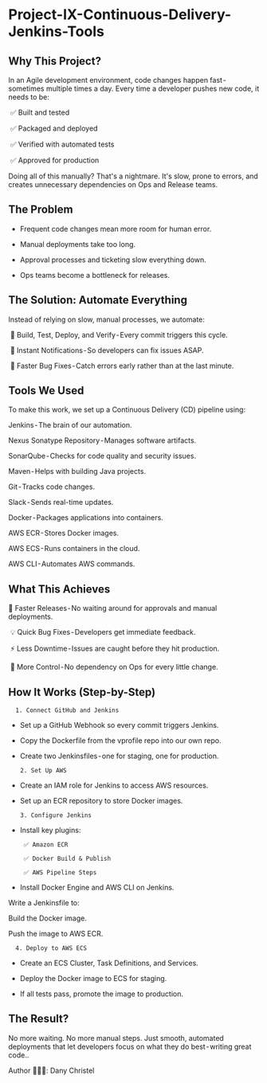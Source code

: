 # Project-IX-Continuous-Delivery-Jenkins-Tools

## Why This Project?

   In an Agile development environment, code changes happen fast - sometimes multiple times a day. Every time a developer pushes new code, it needs to be:
   
 ✅ Built and tested
 
 ✅ Packaged and deployed
 
 ✅ Verified with automated tests
 
 ✅ Approved for production
 
Doing all of this manually? That's a nightmare. It's slow, prone to errors, and creates unnecessary dependencies on Ops and Release teams.

## The Problem
  
- Frequent code changes mean more room for human error.

- Manual deployments take too long.

- Approval processes and ticketing slow everything down.

- Ops teams become a bottleneck for releases.

## The Solution: Automate Everything

Instead of relying on slow, manual processes, we automate:

 🔹 Build, Test, Deploy, and Verify - Every commit triggers this cycle.
 
 🔹 Instant Notifications - So developers can fix issues ASAP.
 
 🔹 Faster Bug Fixes - Catch errors early rather than at the last minute.
 
## Tools We Used

To make this work, we set up a Continuous Delivery (CD) pipeline using:

Jenkins - The brain of our automation.

Nexus Sonatype Repository - Manages software artifacts.

SonarQube - Checks for code quality and security issues.

Maven - Helps with building Java projects.

Git - Tracks code changes.

Slack - Sends real-time updates.

Docker - Packages applications into containers.

AWS ECR - Stores Docker images.

AWS ECS - Runs containers in the cloud.

AWS CLI - Automates AWS commands.

## What This Achieves

🚀 Faster Releases - No waiting around for approvals and manual deployments.

 💡 Quick Bug Fixes - Developers get immediate feedback.
 
 ⚡ Less Downtime - Issues are caught before they hit production.
 
 🔧 More Control - No dependency on Ops for every little change.
 
## How It Works (Step-by-Step)

      1. Connect GitHub and Jenkins
      
* Set up a GitHub Webhook so every commit triggers Jenkins.
  
* Copy the Dockerfile from the vprofile repo into our own repo.
  
* Create two Jenkinsfiles - one for staging, one for production.

      2. Set Up AWS
  
* Create an IAM role for Jenkins to access AWS resources.
  
* Set up an ECR repository to store Docker images.

      3. Configure Jenkins

* Install key plugins:

       ✅ Amazon ECR
  
       ✅ Docker Build & Publish
  
       ✅ AWS Pipeline Steps
 
* Install Docker Engine and AWS CLI on Jenkins.
  
Write a Jenkinsfile to:

Build the Docker image.

Push the image to AWS ECR.

      4. Deploy to AWS ECS
      
- Create an ECS Cluster, Task Definitions, and Services.
  
- Deploy the Docker image to ECS for staging.

- If all tests pass, promote the image to production.

## The Result?

No more waiting. No more manual steps. Just smooth, automated deployments that let developers focus on what they do best - writing great code..

Author 👨🏽‍💻: Dany Christel
